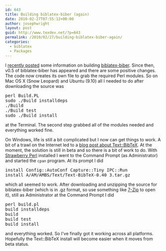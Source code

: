 ```yaml
---
id: 643
title: Building biblatex-biber (again)
date: 2010-02-27T07:55:12+00:00
author: josephwright
layout: post
guid: http://www.texdev.net/?p=643
permalink: /2010/02/27/building-biblatex-biber-again/
categories:
  - biblatex
  - Packages
---
```

I <a href="http://www.texdev.net/2010/01/23/building-biblatex-biber/">recently posted</a> some information on building <a title="A BibTeX replacement for biblatex users" href="http://biblatex-biber.sourceforge.net/">biblatex-biber</a>. Since then, v0.5 of biblatex-biber has appeared and there are some positive changes. The code now creates its own file to grab the required Perl modules. So on Mac OS X (Snow Leopard) and Ubuntu (9.10) all I needed to do after downloading the source was
<pre>perl Build.PL
sudo ./Build installdeps
./Build
./Build test
sudo ./Build install
</pre>
at the Terminal. The second step grabbed all of the modules needed and everything worked fine.

On Windows, life is still a bit complicated but I now can get things to work. A bit of a trawl on the Internet led to a <a href="http://blogs.perl.org/users/alberto_simoes/2010/02/textbibtex-040-released.html">blog post about Text::BibTeX</a>. At the moment, the solution is still in beta and so there is a bit of work to do. With <a title="Strawberry Perl" href="http://strawberryperl.com/">Strawberry Perl</a> installed I went to the Command Prompt (as Administrator) and started the <code>cpan</code> program. At its prompt I did
<pre>install Config::AutoConf Capture::Tiny IPC::Run
install A/AM/AMBS/Text/Text-BibTeX-0.40_3.tar.gz</pre>
which all seemed to work. After downloading and unzipping the source for biblatex-biber (which is in .gz format, so use something like <a title="7-Zip" href="http://www.7-zip.org/">7-Zip</a> to open it), still as Administrator at the Command Prompt I did
<pre>perl build.pl
build installdeps
build
build test
build install
</pre>
and everything worked. So I've finally got it working across all platforms. Hopefully the Text::BibTeX install will become easier when it moves from beta status.